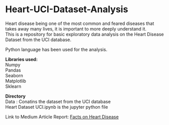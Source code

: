 # Heart-UCI-Dataset-Analysis

Heart disease being one of the most common and feared diseases that takes away many lives, it is important to more deeply understand it.  
This is a repository for basic exploratory data analysis on the Heart Disease Dataset from the UCI database.  

Python language has been used for the analysis.  

__Libraries used:__  
Numpy  
Pandas  
Seaborn  
Matplotlib  
Sklearn  

__Directory__  
Data : Conatins the dataset from the UCI database  
Heart Dataset UCI.ipynb is the jupyter python file  

Link to Medium Article Report: [Facts on Heart Disease]()
